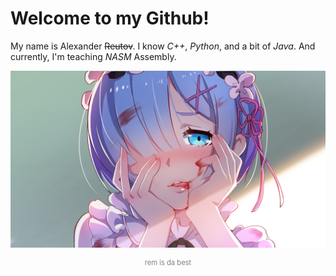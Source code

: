 # Welcome to my Github!
My name is Alexander ~~Reutov~~.
I know *C++*, *Python*, and a bit of *Java*.
And currently, I'm teaching *NASM* Assembly.

[![](/picture.png)](https://www.pixiv.net/en/artworks/57442373)
<p style="text-align: center; font-size: .7rem; color: grey;">rem is da best</p>
